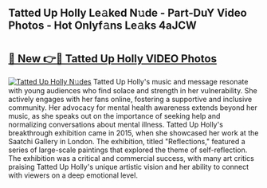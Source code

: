 ## Tatted Up Holly Le𝚊ked N𝚞de - Part-DuY Video Photos - Hot Onlyf𝚊ns Le𝚊ks 4aJCW

# <h2><a href="http://ab43985.deff.icu/?id=Tatted+Up+Holly">🔗 New 👉🔴 Tatted Up Holly VIDEO Photos</a></h2>

[![Tatted Up Holly N𝚞des](https://i.imgur.com/rIISA9y.gif)](http://ab43985.deff.icu/?id=Tatted+Up+Holly)
Tatted Up Holly's music and message resonate with young audiences who find solace and strength in her vulnerability. She actively engages with her fans online, fostering a supportive and inclusive community. Her advocacy for mental health awareness extends beyond her music, as she speaks out on the importance of seeking help and normalizing conversations about mental illness. Tatted Up Holly's breakthrough exhibition came in 2015, when she showcased her work at the Saatchi Gallery in London. The exhibition, titled "Reflections," featured a series of large-scale paintings that explored the theme of self-reflection. The exhibition was a critical and commercial success, with many art critics praising Tatted Up Holly's unique artistic vision and her ability to connect with viewers on a deep emotional level.
